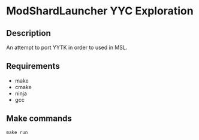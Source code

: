 # ModShardLauncher YYC Exploration

## Description

An attempt to port YYTK in order to used in MSL.

## Requirements

- make
- cmake
- ninja
- gcc

## Make commands

`make run`
